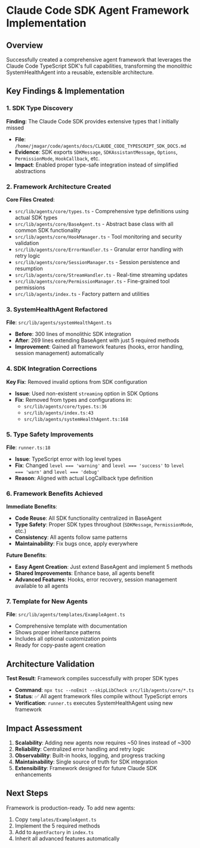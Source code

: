 # Claude Code SDK Agent Framework Implementation

## Overview
Successfully created a comprehensive agent framework that leverages the Claude Code TypeScript SDK's full capabilities, transforming the monolithic SystemHealthAgent into a reusable, extensible architecture.

## Key Findings & Implementation

### 1. SDK Type Discovery
**Finding**: The Claude Code SDK provides extensive types that I initially missed
- **File**: `/home/jmagar/code/agents/docs/CLAUDE_CODE_TYPESCRIPT_SDK_DOCS.md`
- **Evidence**: SDK exports `SDKMessage`, `SDKAssistantMessage`, `Options`, `PermissionMode`, `HookCallback`, etc.
- **Impact**: Enabled proper type-safe integration instead of simplified abstractions

### 2. Framework Architecture Created
**Core Files Created**:
- `src/lib/agents/core/types.ts` - Comprehensive type definitions using actual SDK types
- `src/lib/agents/core/BaseAgent.ts` - Abstract base class with all common SDK functionality
- `src/lib/agents/core/HookManager.ts` - Tool monitoring and security validation
- `src/lib/agents/core/ErrorHandler.ts` - Granular error handling with retry logic
- `src/lib/agents/core/SessionManager.ts` - Session persistence and resumption
- `src/lib/agents/core/StreamHandler.ts` - Real-time streaming updates
- `src/lib/agents/core/PermissionManager.ts` - Fine-grained tool permissions
- `src/lib/agents/index.ts` - Factory pattern and utilities

### 3. SystemHealthAgent Refactored
**File**: `src/lib/agents/systemHealthAgent.ts`
- **Before**: 300 lines of monolithic SDK integration
- **After**: 269 lines extending BaseAgent with just 5 required methods
- **Improvement**: Gained all framework features (hooks, error handling, session management) automatically

### 4. SDK Integration Corrections
**Key Fix**: Removed invalid options from SDK configuration
- **Issue**: Used non-existent `streaming` option in SDK Options
- **Fix**: Removed from types and configurations in:
  - `src/lib/agents/core/types.ts:36`
  - `src/lib/agents/index.ts:43`
  - `src/lib/agents/systemHealthAgent.ts:168`

### 5. Type Safety Improvements
**File**: `runner.ts:18`
- **Issue**: TypeScript error with log level types
- **Fix**: Changed `level === 'warning'` and `level === 'success'` to `level === 'warn'` and `level === 'debug'`
- **Reason**: Aligned with actual LogCallback type definition

### 6. Framework Benefits Achieved
**Immediate Benefits**:
- **Code Reuse**: All SDK functionality centralized in BaseAgent
- **Type Safety**: Proper SDK types throughout (`SDKMessage`, `PermissionMode`, etc.)
- **Consistency**: All agents follow same patterns
- **Maintainability**: Fix bugs once, apply everywhere

**Future Benefits**:
- **Easy Agent Creation**: Just extend BaseAgent and implement 5 methods
- **Shared Improvements**: Enhance base, all agents benefit
- **Advanced Features**: Hooks, error recovery, session management available to all agents

### 7. Template for New Agents
**File**: `src/lib/agents/templates/ExampleAgent.ts`
- Comprehensive template with documentation
- Shows proper inheritance patterns
- Includes all optional customization points
- Ready for copy-paste agent creation

## Architecture Validation
**Test Result**: Framework compiles successfully with proper SDK types
- **Command**: `npx tsc --noEmit --skipLibCheck src/lib/agents/core/*.ts`
- **Status**: ✅ All agent framework files compile without TypeScript errors
- **Verification**: `runner.ts` executes SystemHealthAgent using new framework

## Impact Assessment
1. **Scalability**: Adding new agents now requires ~50 lines instead of ~300
2. **Reliability**: Centralized error handling and retry logic
3. **Observability**: Built-in hooks, logging, and progress tracking
4. **Maintainability**: Single source of truth for SDK integration
5. **Extensibility**: Framework designed for future Claude SDK enhancements

## Next Steps
Framework is production-ready. To add new agents:
1. Copy `templates/ExampleAgent.ts`
2. Implement the 5 required methods
3. Add to `AgentFactory` in `index.ts`
4. Inherit all advanced features automatically